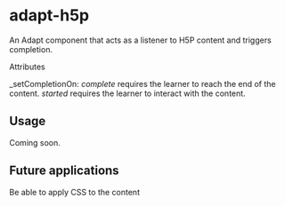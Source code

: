 adapt-h5p
=========

An Adapt component that acts as a listener to H5P content and triggers completion.

Attributes

_setCompletionOn: *complete* requires the learner to reach the end of the content. *started* requires the learner to interact with the content.



Usage
-----
Coming soon.

Future applications
-----
Be able to apply CSS to the content
